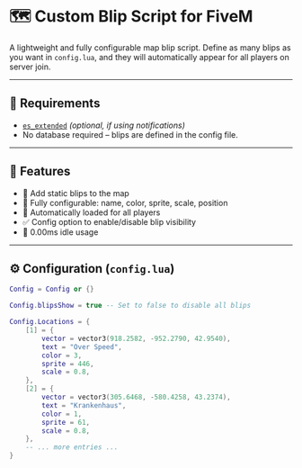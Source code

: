 # 🗺️ Custom Blip Script for FiveM

A lightweight and fully configurable map blip script. Define as many blips as you want in `config.lua`, and they will automatically appear for all players on server join.

---

## 🧰 Requirements

- [`es_extended`](https://github.com/esx-framework/es_extended) *(optional, if using notifications)*
- No database required – blips are defined in the config file.

---

## 🚀 Features

- 🧭 Add static blips to the map
- 🧠 Fully configurable: name, color, sprite, scale, position
- 🔁 Automatically loaded for all players
- ✅ Config option to enable/disable blip visibility
- 🔋 0.00ms idle usage

---

## ⚙️ Configuration (`config.lua`)

```lua
Config = Config or {}

Config.blipsShow = true -- Set to false to disable all blips

Config.Locations = {
    [1] = {
        vector = vector3(918.2582, -952.2790, 42.9540), 
        text = "Over Speed", 
        color = 3, 
        sprite = 446, 
        scale = 0.8,
    },
    [2] = {
        vector = vector3(305.6468, -580.4258, 43.2374), 
        text = "Krankenhaus", 
        color = 1, 
        sprite = 61, 
        scale = 0.8,
    },
    -- ... more entries ...
}
